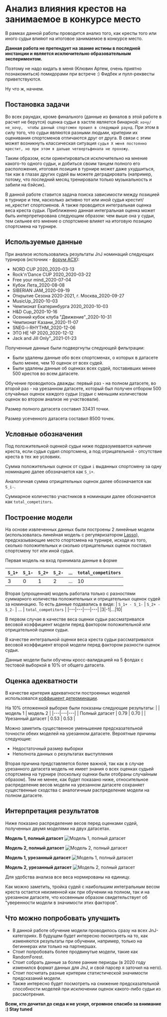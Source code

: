 # Анализ влияния крестов на занимаемое в конкурсе место

В рамках данной работы проводится анализ того, как кресты того или иного судьи влияют на итоговое занимаемое в конкурсе место.

**Данная работа не претендует на звание истины в последней инстанции и является исключительно образовательным экспериментом.**

Поэтому не надо кидать в меня (Клювин Артем, очень приятно познакомиться) помидорами при встрече :) Фидбек и пулл-реквесты приветствуются.

Ну что ж, начнем.

## Постановка задачи

Во всех раундах, кроме финального (данные из финалов в этой работе в расчет не берутся) оценка судьи в хастле является бинарной: `хочу/не_хочу, 
чтобы данный спортсмен прошел в следующий раунд`. При этом в силу того, что судьи являются разными людьми, критерии их оценивания спортсменов отличаются друг от друга.
В связи с этим может возникнуть классическая ситуация `судья Х меня постоянно крестит, но при этом я дальше четвертьфинала не прохожу`. 

Таким образом, если ориентироваться исключительно на мнение какого-то одного судьи, и добиться своим танцем полного его расположения, итоговая позиция в турнире
может даже ухудшиться, так как в глазах других судей вы можете деградировать (например, потому, что последний месяц тренировали только музыкальность и забили на бэйсик).

В данной работе ставится задача поиска зависимости между позицией в турнире и тем, насколько активно тот или иной судья крестит/не_крестит спортсменов. 
А также проводится интегральная оценка веса креста судьи. Приближенно данная интегральная оценка может быть интерпретирована следующим образом: 
чем выше она у судьи, тем сильнее его мнение о спортсмене влияет на итоговую позицию спортсмена на турнире.

## Используемые данные

При анализе использовались результаты JnJ номинаций следующих турниров (источник - [форум АСХ](http://hustle-sa.ru/forum/index.php)): 
- NORD CUP 2020_2020-03-13
- Rock'n'Dance CUP 2020_2020-03-22
- Free your mind_2020-07-04
- Кубок Лета_2020-08-08
- SIBERIAN JAM_2020-09-19
- Открытие Сезона 2020-2021, г. Москва_2020-09-27
- MusicUp_2020-10-03
- Чемпионат Екатеринбурга 2020_2020-10-03
- H&D Cup_2020-10-16
- Осенний кубок клуба "Движение"_2020-10-31
- Чемпионат Казани_2020-11-07
- SNEG-i-RHYTHM_2020-12-06
- ЭТО НЕ ЧР 2020_2020-12-12
- Jack and Jill Оnly"_2021-01-23

Полученные данные были подвергнуты следующей фильтрации:
- Были удалены данные обо всех спортсменах, о которых в датасете было менее, чем 10 оценок от всех судей.
- Были удалены данные об оценках всех судей, поставивших менее 500 крестов во всем датасете.

Обучение проводилось дважды: первый раз - на полном датасете, во второй раз - на урезанном датасете, который был получен отбором 500 случайных оценок
каждого судьи (судьи с меньшим количеством оценок во втором анализе не участвовали).

Размер полного датасета составил 33431 точки.

Размер усеченного датасета составил 8500 точек.

## Условные обозначения

Под положительной оценкой судьи ниже подразумевается наличие креста, если судья судил спортсмена, а под отрицательной - отсутствие креста в тех же условиях.

Сумма положительных оценок от судьи `i` выданных спортсмену за одну номинацию далее обозначается как `S_i+`. 

Аналогичная сумма отрицательных оценок далее обозначается как `S_i-`.

Суммарное количество участников в номинации далее обозначается как `total_competitors`.

## Построение модели

На основе извлеченных данных были построены 2 линейные модели (использовалась линейная модель с регуляризатором [Lasso](https://scikit-learn.org/stable/modules/linear_model.html#lasso)), 
предсказывающие место спортсмена на турнире, исходя из того, сколько положительных и сколько отрицательных оценок поставил спортсмену тот или иной судья. 

Первая модель на вход принимала данные в форме

| `S_1+` | `S_1-` | `S_2+` | `S_2-` | ... | `total_competitors` |
|---|---|---|---|---|---|
|3|0|1|2|...|10|

Вторая (упрощенная) модель работала только с разностями суммарного количества положительных и отрицательных оценок судей за номинацию. То есть данные подавались в виде:
| `S_1+ - S_1-` | `S_2+ - S_2-` | ... | `total_competitors` |
|---|---|---|---|
|3|-1|...|10|

В первом случае в качестве веса оценки судьи рассматривался весовой коэффициент модели перед фактором положительной или отрицательной оценки судьи.

В качестве интегральной оценки веса креста судьи рассматривался весовой коэффициент второй модели перед фактором разности оценок судьи.

Данные модели были обучены кросс-валидацией на 5 фолдах с тестовой выборкой в 10% от общего датасета. 

## Оценка адекватности

В качестве критерия адекватности построенных моделей использовался [коффициент детерминации](https://scikit-learn.org/stable/modules/generated/sklearn.metrics.r2_score.html).

На 10% отложенной выборке были показаны следующие результаты:
| | модель 1 | модель 2 |
|---|---|---|
| Полный датасет | 0.79 | 0.70 |
| Урезанный датасет | 0.53 | 0.53 |

Можно заметить существенное уменьшение предсказательной точности обеих моделей на урезанном датасете. Вероятные причины следующие:
- Недостаточный размер выборки
- Неполнота данных о результатах выступления

Вторая причина представляется более важной, так как в случае урезанного датасета модель не имеет знания о всех оценках судьей спортсмена на турнире
(поскольку оценки были отобраны случайным образом). Тем не менее, как будет показано ниже, относительное распределение весов модели на урезанном датасете сохраняет 
существенные сходства с аналогичным распределение модели на полном датасете.

## Интерпретация результатов

Ниже показано распределение весов перед оценками судей, полученных двумя моделями на двух датасетах.

**Модель 1, полный датасет**
![Модель 1, полный датасет](dist/images/model_1_full.png)

**Модель 2, полный датасет**
![Модель 2, полный датасет](dist/images/model_2_full.png)

**Модель 1, урезанный датасет**
![Модель 1, полный датасет](dist/images/model_1_undersampling.png)

**Модель 2, урезанный датасет**
![Модель 2, полный датасет](dist/images/model_2_undersampling.png)

Для удобства анализа все веса нормированы на единицу.

Как можно заметить, тройка судей с наибольшим интегральным весом креста остается неизменной как при обучении на полном, так и на урезанном датасете,
что косвенным образом свидетельствует об "уверенности модели в значимости этих факторов".

## Что можно попробовать улучшить

- В данной работе обучение модели проводилось сразу на всех JnJ-категориях. В будущем будет интересно посмотреть на то, как изменяются результаты
при обучении, например, только на бегиннерах или только на партнершах.
- Стоит попробовать более продвинутые модели, такие как RandomForest.
- Стоит собрать данные за более ранние периоды (в 2020 году изменился формат данных для JnJ, и свой парсер я заточил на него).
- Стоит посчитать разные критерии статистической значимости предсказаний модели.
- Также интересно будет посмотреть на снижение предсказательной способности моделей при исключении оценок какого-либо судьи из рассмотрения.

**Всем, кто дочитал до сюда и не уснул, огромное спасибо за внимание :) Stay tuned**
